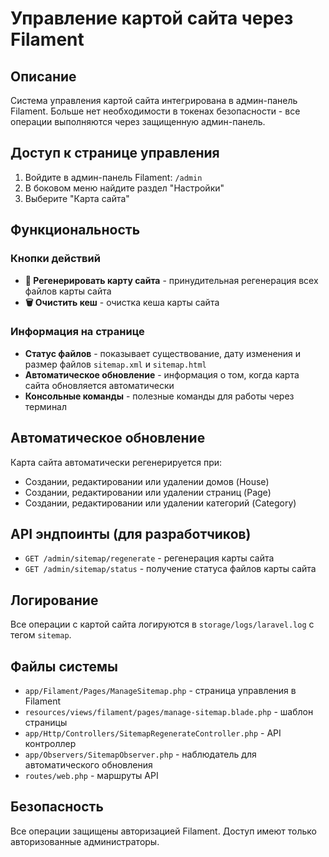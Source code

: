 # Управление картой сайта через Filament

## Описание
Система управления картой сайта интегрирована в админ-панель Filament. Больше нет необходимости в токенах безопасности - все операции выполняются через защищенную админ-панель.

## Доступ к странице управления
1. Войдите в админ-панель Filament: `/admin`
2. В боковом меню найдите раздел "Настройки"
3. Выберите "Карта сайта"

## Функциональность

### Кнопки действий
- **🔄 Регенерировать карту сайта** - принудительная регенерация всех файлов карты сайта
- **🗑️ Очистить кеш** - очистка кеша карты сайта

### Информация на странице
- **Статус файлов** - показывает существование, дату изменения и размер файлов `sitemap.xml` и `sitemap.html`
- **Автоматическое обновление** - информация о том, когда карта сайта обновляется автоматически
- **Консольные команды** - полезные команды для работы через терминал

## Автоматическое обновление
Карта сайта автоматически регенерируется при:
- Создании, редактировании или удалении домов (House)
- Создании, редактировании или удалении страниц (Page)
- Создании, редактировании или удалении категорий (Category)

## API эндпоинты (для разработчиков)
- `GET /admin/sitemap/regenerate` - регенерация карты сайта
- `GET /admin/sitemap/status` - получение статуса файлов карты сайта

## Логирование
Все операции с картой сайта логируются в `storage/logs/laravel.log` с тегом `sitemap`.

## Файлы системы
- `app/Filament/Pages/ManageSitemap.php` - страница управления в Filament
- `resources/views/filament/pages/manage-sitemap.blade.php` - шаблон страницы
- `app/Http/Controllers/SitemapRegenerateController.php` - API контроллер
- `app/Observers/SitemapObserver.php` - наблюдатель для автоматического обновления
- `routes/web.php` - маршруты API

## Безопасность
Все операции защищены авторизацией Filament. Доступ имеют только авторизованные администраторы.